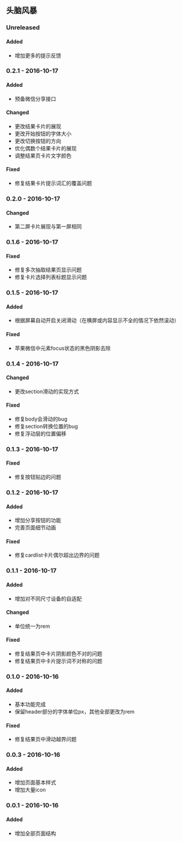 ## 头脑风暴

### Unreleased
#### Added
- 增加更多的提示反馈

### 0.2.1 - 2016-10-17
#### Added
- 预备微信分享接口

#### Changed
- 更改结果卡片的展现
- 更改开始按钮的字体大小
- 更改切换按钮的方向
- 优化偶数个结果卡片的展现
- 调整结果页卡片文字颜色

#### Fixed
- 修复结果卡片提示词汇的覆盖问题

### 0.2.0 - 2016-10-17
#### Changed
- 第二屏卡片展现与第一屏相同

### 0.1.6 - 2016-10-17
#### Fixed
- 修复多次抽取结果页显示问题
- 修复卡片选择列表标题显示问题

### 0.1.5 - 2016-10-17
#### Added
- 根据屏幕自动开启关闭滑动（在横屏或内容显示不全的情况下依然滚动）

#### Fixed
- 苹果微信中元素focus状态的黑色阴影去除

### 0.1.4 - 2016-10-17
#### Changed
- 更改section滑动的实现方式

#### Fixed
- 修复body会滑动的bug
- 修复section转换位置的bug
- 修复浮动层的位置偏移

### 0.1.3 - 2016-10-17
#### Fixed
- 修复按钮贴边的问题

### 0.1.2 - 2016-10-17
#### Added
- 增加分享按钮的功能
- 完善页面细节动画

#### Fixed
- 修复cardlist卡片偶尔超出边界的问题

### 0.1.1 - 2016-10-17
#### Added
- 增加对不同尺寸设备的自适配

#### Changed
- 单位统一为rem

#### Fixed
- 修复结果页中卡片阴影颜色不对的问题
- 修复结果页中卡片提示词不对称的问题

### 0.1.0 - 2016-10-16
#### Added
- 基本功能完成
- 保留header部分的字体单位px，其他全部更改为rem

#### Fixed
- 修复结果页中滑动越界问题

### 0.0.3 - 2016-10-16
#### Added
- 增加页面基本样式
- 增加大量icon

### 0.0.1 - 2016-10-16
#### Added
- 增加全部页面结构
